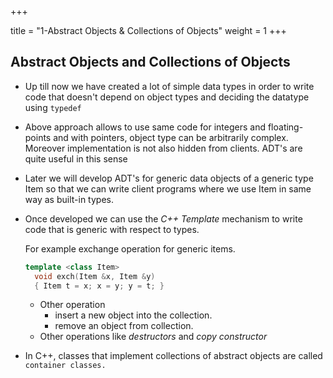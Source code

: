 +++

title = "1-Abstract Objects & Collections of Objects"
weight = 1
+++

## Abstract Objects and Collections of Objects
- Up till now we have created a lot of simple data types in order to write code that doesn't depend on object types and deciding the datatype using `typedef`

- Above approach allows to use same code for integers and floating-points and with pointers, object type can be arbitrarily complex. Moreover implementation is not also hidden from clients. ADT's are quite useful in this sense

- Later we will develop ADT's for generic data objects of a generic type Item so that we can write client programs where we use Item in same way as built-in types.

- Once developed we can use the *C++ Template* mechanism to write code that is generic with respect to types.

  For example exchange operation for generic items.

  ````c++
  template <class Item>
  	void exch(Item &x, Item &y)
  	{ Item t = x; x = y; y = t; }
  ````

  - Other operation
    - insert a new object into the collection.
    - remove an object from collection.
  - Other operations like *destructors* and *copy constructor*

- In C++, classes that implement collections of abstract objects are called `container classes.`